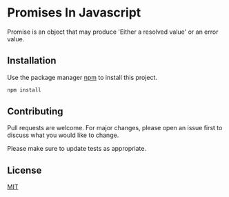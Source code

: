 # Promises In Javascript

Promise is an object that may produce 'Either a resolved value' or an error value.

## Installation

Use the package manager [npm](https://pip.pypa.io/en/stable/) to install this project.

```bash
npm install
```



## Contributing
Pull requests are welcome. For major changes, please open an issue first to discuss what you would like to change.

Please make sure to update tests as appropriate.

## License
[MIT](https://choosealicense.com/licenses/mit/)
